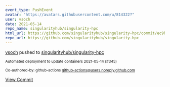 ```yaml
---
event_type: PushEvent
avatar: "https://avatars.githubusercontent.com/u/814322?"
user: vsoch
date: 2021-05-14
repo_name: singularityhub/singularity-hpc
html_url: https://github.com/singularityhub/singularity-hpc/commit/ec9b58330633084e826939638dcf75306eabe779
repo_url: https://github.com/singularityhub/singularity-hpc
---
```


<a href='https://github.com/vsoch' target='_blank'>vsoch</a> pushed to <a href='https://github.com/singularityhub/singularity-hpc' target='_blank'>singularityhub/singularity-hpc</a>

<small>Automated deployment to update containers 2021-05-14 (#345)

Co-authored-by: github-actions <github-actions@users.noreply.github.com></small>

<a href='https://github.com/singularityhub/singularity-hpc/commit/ec9b58330633084e826939638dcf75306eabe779' target='_blank'>View Commit</a>